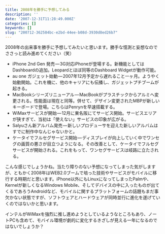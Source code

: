 ```yaml
---
title: 2008年を勝手に予想してみる
description: ''
date: '2007-12-31T11:28:49.000Z'
categories: []
keywords: []
slug: "200712-362584bc-e2bd-44ee-b08d-3930d8ed26b7"
---
```

2008年の出来事を勝手に予想してみたいと思います。勝手な憶測と妄想なのでささっと読み進めてください（笑）

*   iPhone 2nd Gen 発売 — 3G対応iPhoneが登場する。新機能としてはDashboardの追加。Leopardとほぼ同等のDashboard Widgetが動作可能。
*   au one ガジェット始動 — 2007年12月予定から遅れること一ヶ月。ようやく始動開始。これを機に、他のキャリアにも伝播し、ガジェットプチブームが起きる。
*   MacBookシリーズリニューアル — MacBookがプラスチックからアルミへ変更される。性能面は現在と同等。併せて、デザイン変更されたMBPが新しいキーボードで登場。こちらはPenrynを早速搭載する。
*   WiMaxサービスが開始 — 12月に東名阪にてサービス開始。サービスエリアが狭すぎて、当初は「使えない」サービスの印象が広がる。
*   Salyuさん新アルバム発売 — 新しいプロデューサを迎えた新しいアルバムはすでに制作中なんじゃないかと。
*   ケータイでフルセグサービス開始 — ディスプレイが向上していく中でワンセグの画質の悪さが目立つようになる。その改善として、ケータイでフルセグサービスが開始される。これをもって、ワンセグサービスは岐路に立たされる。

こんな感じでしょうかね。当たり障りのない予想になってしまった気がしますが、ともかく2008年はWEB2.0ブームで培った技術やサービスがモバイルに移行する時期だと思います。iPhone以外にもLinuxになってしまったPalmや、Kernelが新しくなるWindows Mobile、そしてデバイスの中に入ったものが出てくるであろうAndroidなど、モバイルに関するプラットフォームの話題もまだ事欠かない状態ですが、ソフトウェアとハードウェアが同時並行に進化を遂げていくのではないかと思います。

インテルがWiMaxを強烈に推し進めようとしているようなところもあり、ノートPCも含めて、モバイル環境が劇的に変化するきざしが見える一年になるのではないでしょうか？